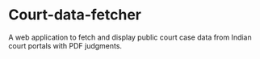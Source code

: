 # Court-data-fetcher
A web application to fetch and display public court case data from Indian court portals with PDF judgments.
